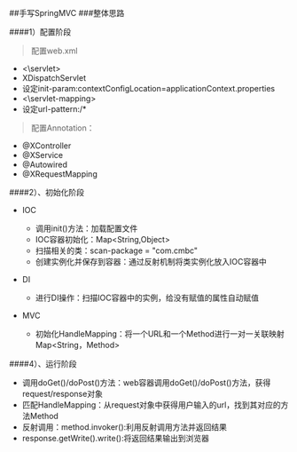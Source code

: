 ##手写SpringMVC
###整体思路

####1）配置阶段
> 配置web.xml
 - <\servlet>
 - XDispatchServlet
 - 设定init-param:contextConfigLocation=applicationContext.properties
 - <\servlet-mapping>
 - 设定url-pattern:/*
> 配置Annotation：
- @XController 
- @XService
- @Autowired
- @XRequestMapping

####2）、初始化阶段
- IOC
    - 调用init()方法：加载配置文件
    - IOC容器初始化：Map<String,Object>
    - 扫描相关的类：scan-package = "com.cmbc"
    - 创建实例化并保存到容器：通过反射机制将类实例化放入IOC容器中
- DI
    - 进行DI操作：扫描IOC容器中的实例，给没有赋值的属性自动赋值
    
- MVC
    - 初始化HandleMapping：将一个URL和一个Method进行一对一关联映射Map<String，Method>
    
####4）、运行阶段
- 调用doGet()/doPost()方法：web容器调用doGet()/doPost()方法，获得request/response对象
- 匹配HandleMapping：从request对象中获得用户输入的url，找到其对应的方法Method
- 反射调用：method.invoker():利用反射调用方法并返回结果
- response.getWrite().write():将返回结果输出到浏览器     


